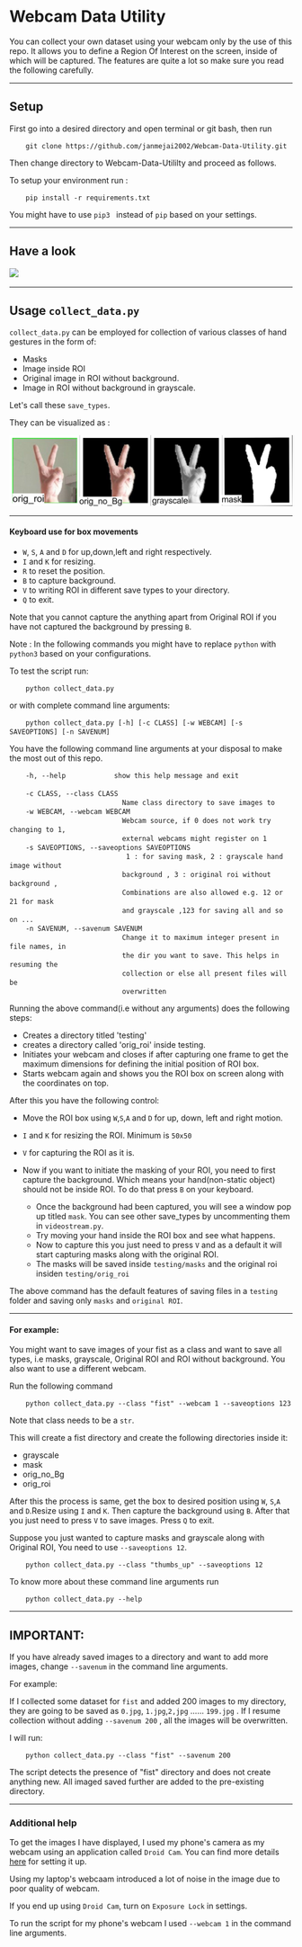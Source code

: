 # Webcam Data Utility

You can collect your own dataset using your webcam only by the use of this repo. It allows you to define a Region Of Interest on the screen, inside of which will be captured. The features are quite a lot so make sure you read the following carefully.

------------------------------

## Setup

First go into a desired directory and open terminal or git bash, then run

        git clone https://github.com/janmejai2002/Webcam-Data-Utility.git
        
Then change directory to Webcam-Data-Utililty and proceed as follows.

To setup your environment run :

        pip install -r requirements.txt

You might have to use `pip3 ` instead of `pip` based on your settings.

------------------------------

## Have a look

![](https://github.com/janmejai2002/Webcam-Data-Utility/blob/master/assets/gif2.gif)

------------------------------

## Usage `collect_data.py`

`collect_data.py` can be employed for collection of various classes of hand gestures in the form of:
-  Masks
-  Image inside ROI
-  Original image in ROI without background.
-  Image in ROI without background in grayscale.

Let's call these `save_types`.

They can be visualized as :

![](https://github.com/janmejai2002/Webcam-Data-Utility/blob/master/assets/collage.jpg)

------------------------------

#### Keyboard use for box movements

- `W`, `S`, `A` and `D` for up,down,left and right respectively.
- `I` and `K` for resizing.
- `R` to reset the position.
- `B` to capture background.
- `V` to writing ROI in different save types to your directory.
- `Q` to exit.


Note that you cannot capture the anything apart from Original ROI if you have not captured the background by pressing `B`.

Note : In the following commands you might have to replace `python` with `python3` based on your configurations.

To test the script run:

        python collect_data.py

or with complete command line arguments:

        python collect_data.py [-h] [-c CLASS] [-w WEBCAM] [-s SAVEOPTIONS] [-n SAVENUM]
  
        
 You have the following command line arguments at your disposal to make the most out of this repo.

        -h, --help            show this help message and exit

        -c CLASS, --class CLASS
                                Name class directory to save images to
        -w WEBCAM, --webcam WEBCAM
                                Webcam source, if 0 does not work try changing to 1,
                                external webcams might register on 1
        -s SAVEOPTIONS, --saveoptions SAVEOPTIONS
                                 1 : for saving mask, 2 : grayscale hand image without
                                background , 3 : original roi without background ,
                                Combinations are also allowed e.g. 12 or 21 for mask
                                and grayscale ,123 for saving all and so on ...
        -n SAVENUM, --savenum SAVENUM
                                Change it to maximum integer present in file names, in
                                the dir you want to save. This helps in resuming the
                                collection or else all present files will be
                                overwritten


Running the above command(i.e without any arguments) does the following steps:

- Creates a directory titled 'testing'
- creates a directory called 'orig_roi' inside testing.
- Initiates your webcam and closes if after capturing one frame to get the maximum dimensions for defining the initial position of ROI box.
- Starts webcam again and shows you the ROI box on screen along with the coordinates on top.

After this you have the following control:

- Move the ROI box using `W`,`S`,`A` and `D` for up, down, left and right motion.
- `I` and `K` for resizing the ROI. Minimum is `50x50`
- `V` for capturing the ROI as it is.

- Now if you want to initiate the masking of your ROI, you need to first capture the background. Which means your hand(non-static object) should not be inside ROI. To do that press `B` on your keyboard.


   - Once the background had been captured, you will see a window pop up titled `mask`. You can see other save_types by uncommenting them in `videostream.py`.
   - Try moving your hand inside the ROI box and see what happens.
   - Now to capture this you just need to press `V` and as a default it will start capturing masks along with the original ROI.
   - The masks will be saved inside `testing/masks` and the original roi insiden `testing/orig_roi`


The above command has the default features of saving files in a `testing` folder and saving only `masks` and `original ROI`.

------------------------------

#### For example:

You might want to save images of your fist as a class and want to save all types, i.e masks, grayscale, Original ROI and ROI without background. You also want to use a different webcam.

Run the following command

        python collect_data.py --class "fist" --webcam 1 --saveoptions 123

Note that class needs to be a `str`.

This will create a fist directory and create the following directories inside it:
- grayscale
- mask
- orig_no_Bg
- orig_roi

After this the process is same, get the box to desired position using `W`, `S`,`A` and `D`.Resize using `I` and `K`. Then capture the background using `B`. After that you just need to press `V` to save images. Press `Q` to exit.

Suppose you just wanted to capture masks and grayscale along with Original ROI, You need to use `--saveoptions 12`.

        python collect_data.py --class "thumbs_up" --saveoptions 12

To know more about these command line arguments run

        python collect_data.py --help

------------------------------

## IMPORTANT:

If you have already saved images to a directory and want to add more images, change `--savenum` in the command line arguments.

For example:

If I collected some dataset for `fist` and added 200 images to my directory, they are going to be saved as `0.jpg`, `1.jpg`,`2,jpg` ...... `199.jpg` . If I resume collection without adding `--savenum 200` ,  all the images will be overwritten.

I will run:

        python collect_data.py --class "fist" --savenum 200

The script detects the presence of "fist" directory and does not create anything new. All imaged saved further are added to the pre-existing directory.

------------------------------

### Additional help

To get the images I have displayed, I used my phone's camera as my webcam using an application called `Droid Cam`. You can find more details [here](https://www.dev47apps.com/) for setting it up.

Using my laptop's webcaam introduced a lot of noise in the image due to poor quality of webcam.

If you end up using `Droid Cam`, turn on `Exposure Lock` in settings.

To run the script for my phone's webcam I used `--webcam 1` in the command line arguments.

